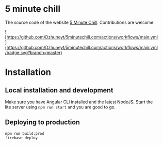 # 5 minute chill

The source code of the website [5 Minute Chill](http://5minutechill.com). Contributions are welcome.

![https://github.com/Dzhuneyt/5minutechill.com/actions/workflows/main.yml](https://github.com/Dzhuneyt/5minutechill.com/actions/workflows/main.yml/badge.svg?branch=master)

# Installation
## Local installation and development
Make sure you have Angular CLI installed and the latest NodeJS. Start the lite server using `npm run start` and you are good to go.

## Deploying to production

    npm run build:prod
    firebase deploy


